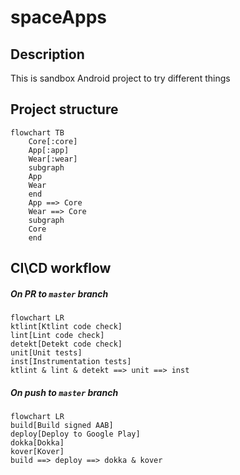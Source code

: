 # spaceApps
## Description
This is sandbox Android project to try different things 
## Project structure
```mermaid
flowchart TB
    Core[:core]
    App[:app]
    Wear[:wear]
    subgraph  
    App
    Wear
    end
    App ==> Core
    Wear ==> Core
    subgraph  
    Core
    end
```
## CI\CD workflow
##### On PR to `master` branch
```mermaid
flowchart LR
ktlint[Ktlint code check]
lint[Lint code check]
detekt[Detekt code check]
unit[Unit tests]
inst[Instrumentation tests]
ktlint & lint & detekt ==> unit ==> inst
```
##### On push to `master` branch
```mermaid
flowchart LR
build[Build signed AAB]
deploy[Deploy to Google Play]
dokka[Dokka]
kover[Kover]
build ==> deploy ==> dokka & kover
```
